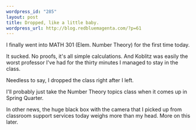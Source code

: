 ```yaml
--- 
wordpress_id: "285"
layout: post
title: Dropped, like a little baby.
wordpress_url: http://blog.redbluemagenta.com/?p=61
---
```

I finally went into MATH 301 (Elem. Number Theory) for the first time today.

It sucked.  No proofs, it's all simple calculations.  And Koblitz was easily the worst professor I've had for the thirty minutes I managed to stay in the class.

Needless to say, I dropped the class right after I left.

I'll probably just take the Number Theory topics class when it comes up in Spring Quarter.

In other news, the huge black box with the camera that I picked up from classroom support services today weighs more than my head.  More on this later.
